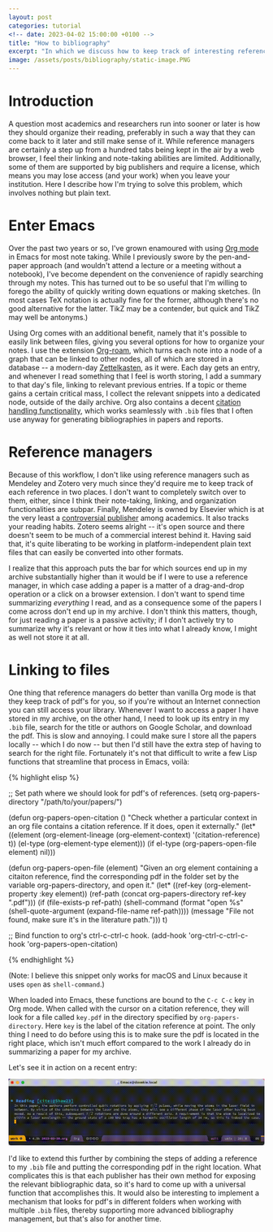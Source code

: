 ```yaml
---
layout: post
categories: tutorial
<!-- date: 2023-04-02 15:00:00 +0100 -->
title: "How to bibliography"
excerpt: "In which we discuss how to keep track of interesting references using ancient software, and use some Lisp to glue it all together, making life more pleasant altogether indeed."
image: /assets/posts/bibliography/static-image.PNG
---
```


# Introduction
A question most academics and researchers run into sooner or later is how they should organize their reading, preferably in such a way that they can come back to it later and still make sense of it. While reference managers are certainly a step up from a hundred tabs being kept in the air by a web browser, I feel their linking and note-taking abilities are limited. Additionally, some of them are supported by big publishers and require a license, which means you may lose access (and your work) when you leave your institution. Here I describe how I'm trying to solve this problem, which involves nothing but plain text.

# Enter Emacs
Over the past two years or so, I've grown enamoured with using [Org mode](https://orgmode.org/) in Emacs for most note taking. While I previously swore by the pen-and-paper approach (and wouldn't attend a lecture or a meeting without a notebook), I've become dependent on the convenience of rapidly searching through my notes. This has turned out to be so useful that I'm willing to forego the ability of quickly writing down equations or making sketches. (In most cases TeX notation is actually fine for the former, although there's no good alternative for the latter. TikZ may be a contender, but quick and TikZ may well be antonyms.)

Using Org comes with an additional benefit, namely that it's possible to easily link between files, giving you several options for how to organize your notes. I use the extension [Org-roam](https://www.orgroam.com/), which turns each note into a node of a graph that can be linked to other nodes, all of which are stored in a database -- a modern-day [Zettelkasten](https://en.wikipedia.org/wiki/Zettelkasten), as it were. Each day gets an entry, and whenever I read something that I feel is worth storing, I add a summary to that day's file, linking to relevant previous entries. If a topic or theme gains a certain critical mass, I collect the relevant snippets into a dedicated node, outside of the daily archive. Org also contains a decent [citation handling functionality](https://orgmode.org/manual/Citation-handling.html), which works seamlessly with `.bib` files that I often use anyway for generating bibliographies in papers and reports.

# Reference managers
Because of this workflow, I don't like using reference managers such as Mendeley and Zotero very much since they'd require me to keep track of each reference in two places. I don't want to completely switch over to them, either, since I think their note-taking, linking, and organization functionalities are subpar. Finally, Mendeley is owned by Elsevier which is at the very least a [controversial publisher](https://www.science.org/content/article/unique-deal-elsevier-agrees-make-some-papers-dutch-authors-free) among academics. It also tracks your reading habits. Zotero seems alright -- it's open source and there doesn't seem to be much of a commercial interest behind it. Having said that, it's quite liberating to be working in platform-independent plain text files that can easily be converted into other formats.

I realize that this approach puts the bar for which sources end up in my archive substantially higher than it would be if I were to use a reference manager, in which case adding a paper is a matter of a drag-and-drop operation or a click on a browser extension. I don't want to spend time summarizing _everything_ I read, and as a consequence some of the papers I come across don't end up in my archive. I don't think this matters, though, for just reading a paper is a passive activity; if I don't actively try to summarize why it's relevant or how it ties into what I already know, I might as well not store it at all.

# Linking to files
One thing that reference managers do better than vanilla Org mode is that they keep track of pdf's for you, so if you're without an Internet connection you can still access your library. Whenever I want to access a paper I have stored in my archive, on the other hand, I need to look up its entry in my `.bib` file, search for the title or authors on Google Scholar, and download the pdf. This is slow and annoying. I could make sure I store all the papers locally -- which I do now -- but then I'd still have the extra step of having to search for the right file. Fortunately it's not that difficult to write a few Lisp functions that streamline that process in Emacs, voilà:

{% highlight elisp %}

;; Set path where we should look for pdf's of references.
(setq org-papers-directory "/path/to/your/papers/")

(defun org-papers-open-citation ()
  "Check whether a particular context in an org file contains
a citation reference. If it does, open it externally."
  (let* ((element (org-element-lineage
                   (org-element-context)
                   '(citation-reference)
                   t))
         (el-type (org-element-type element)))
    (if el-type (org-papers-open-file element) nil)))

(defun org-papers-open-file (element)
  "Given an org element containing a citaiton reference,
find the corresponding pdf in the folder set by the variable
org-papers-directory, and open it."
  (let* ((ref-key (org-element-property :key element))
         (ref-path (concat org-papers-directory ref-key ".pdf")))
    (if (file-exists-p ref-path)
        (shell-command (format "open %s"
                               (shell-quote-argument
                                (expand-file-name ref-path))))
      (message "File not found, make sure it's in the literature path.")))
  t)

;; Bind function to org's ctrl-c-ctrl-c hook.
(add-hook 'org-ctrl-c-ctrl-c-hook 'org-papers-open-citation)


{% endhighlight %}

(Note: I believe this snippet only works for macOS and Linux because it uses `open` as `shell-command`.)

When loaded into Emacs, these functions are bound to the `C-c C-c` key in Org mode. When called with the cursor on a citation reference, they will look for a file called `key.pdf` in the directory specified by `org-papers-directory`. Here `key` is the label of the citation reference at point. The only thing I need to do before using this is to make sure the pdf is located in the right place, which isn't much effort compared to the work I already do in summarizing a paper for my archive.

Let's see it in action on a recent entry:

![Demonstration of automatic opening of file.](/assets/posts/bibliography/demo.gif)

I'd like to extend this further by combining the steps of adding a reference to my `.bib` file and putting the corresponding pdf in the right location. What complicates this is that each publisher has their own method for exposing the relevant bibliographic data, so it's hard to come up with a universal function that accomplishes this. It would also be interesting to implement a mechanism that looks for pdf's in different folders when working with multiple `.bib` files, thereby supporting more advanced bibliography management, but that's also for another time.

